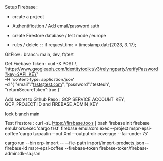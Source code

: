 
Setup Firebase : 
- create a project
- Authentification / Add email/password auth

- create Firestore database / test mode / europe
- rules / delete : 
    : if
  request.time < timestamp.date(2023, 3, 17);
    
GitFlow : 
branch: main, dev, ft/test

Get Firebase Token : 
curl -X POST \  'https://www.googleapis.com/identitytoolkit/v3/relyingparty/verifyPassword?key=$API_KEY' \
  -H 'content-type: application/json' \
  -d '{ "email":"test@test.com", "password":"testeuh", "returnSecureToken":true }'

Add secret to Github Repo : 
GCP_SERVICE_ACCOUNT_KEY, GCP_PROJECT_ID and FIREBASE_ADMIN_KEY

lock branch main


Test firestore : 
curl -sL https://firebase.tools | bash
firebase init
firebase emulators:exec 'cargo test'
firebase emulators:exec --project mspr-epsi-coffee 'cargo tarpaulin --out Xml --output-dir coverage --fail-under 75'


cargo run --bin erp-import -- --file-path import/import-products.json --firebase-id mspr-epsi-coffee --firebase-token firebase-token/firebase-adminsdk-sa.json







